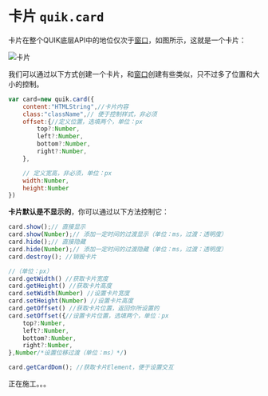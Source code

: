 # 卡片 `quik.card`

卡片在整个QUIK底层API中的地位仅次于[窗口](/docs/API/%E7%AA%97%E5%8F%A3.html)，如图所示，这就是一个卡片：

![卡片](https://image.gumengya.cn/i/2024/06/23/6677d6c32ac27.png)

我们可以通过以下方式创建一个卡片，和[窗口](/docs/API/%E7%AA%97%E5%8F%A3.html)创建有些类似，只不过多了位置和大小的控制。

```javascript
var card=new quik.card({
    content:"HTMLString",//卡片内容
    class:"className",// 便于控制样式，非必须
    offset:{//定义位置，选填两个，单位：px
        top?:Number,
        left?:Number,
        bottom?:Number,
        right?:Number,
    },

    // 定义宽高，非必须，单位：px
    width:Number,
    height:Number
})
```

**卡片默认是不显示的**，你可以通过以下方法控制它：

```javascript
card.show();// 直接显示
card.show(Number);// 添加一定时间的过渡显示（单位：ms，过渡：透明度）
card.hide();// 直接隐藏
card.hide(Number);// 添加一定时间的过渡隐藏（单位：ms，过渡：透明度）
card.destroy(); //销毁卡片

//（单位：px）
card.getWidth() //获取卡片宽度
card.getHeight() //获取卡片高度
card.setWidth(Number) //设置卡片宽度
card.setHeight(Number) //设置卡片高度
card.getOffset() //获取卡片位置，返回你所设置的
card.setOffset({//设置卡片位置，选填两个，单位：px
    top?:Number,
    left?:Number,
    bottom?:Number,
    right?:Number,
},Number/*设置位移过渡（单位：ms）*/)

card.getCardDom(); //获取卡片Element，便于设置交互
```

正在施工。。。
